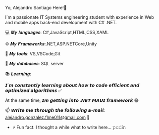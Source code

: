 Yo, Alejandro Santiago Here!👋

I´m a passionate IT Systems engineering student with experience in Web and mobile apps back-end development with C# .NET.

  💻 𝑴𝒚 𝒍𝒂𝒏𝒈𝒖𝒂𝒈𝒆𝒔: C#,JavaScript,HTML,CSS,XAML
  
  ⚙️ 𝑴𝒚 𝑭𝒓𝒂𝒎𝒆𝒘𝒐𝒓𝒌𝒔:.NET,ASP.NETCore,Unity
  
  🔨 𝑴𝒚 𝒕𝒐𝒐𝒍𝒔: VS,VSCode,Git
  
  💾 𝑴𝒚 𝒅𝒂𝒕𝒂𝒃𝒂𝒔𝒆𝒔: SQL server

📚 𝑳𝒆𝒂𝒓𝒏𝒊𝒏𝒈:
 
  𝙄´𝙢 𝙘𝙤𝙣𝙨𝙩𝙖𝙣𝙩𝙡𝙮 𝙡𝙚𝙖𝙧𝙣𝙞𝙣𝙜 𝙖𝙗𝙤𝙪𝙩 𝙝𝙤𝙬 𝙩𝙤 𝙘𝙤𝙙𝙚 𝙚𝙛𝙛𝙞𝙘𝙞𝙚𝙣𝙩 𝙖𝙣𝙙 𝙤𝙥𝙩𝙞𝙢𝙞𝙯𝙚𝙙 𝙖𝙡𝙜𝙤𝙧𝙞𝙩𝙝𝙢𝙨 ✅
 
  At the same time, 𝙄𝙢 𝙜𝙚𝙩𝙩𝙞𝙣𝙜 𝙞𝙣𝙩𝙤 .𝙉𝙀𝙏 𝙈𝘼𝙐𝙄 𝙛𝙧𝙖𝙢𝙚𝙬𝙤𝙧𝙠 😁

📫 𝙒𝙧𝙞𝙩𝙚 𝙢𝙚 𝙩𝙝𝙧𝙤𝙪𝙜𝙝 𝙩𝙝𝙚 𝙛𝙤𝙡𝙡𝙤𝙬𝙞𝙣𝙜 𝙀-𝙢𝙖𝙞𝙡: alejandro.gonzalez.flme011@gmail.com 🗿
  
- ⚡ Fun fact: I thought a while what to write here... 𝚙𝚞𝚍í𝚗
